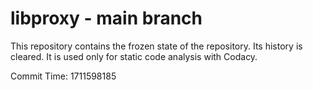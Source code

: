 # libproxy - main branch

This repository contains the frozen state of the repository.
Its history is cleared. It is used only for static code
analysis with Codacy.

Commit Time: 1711598185